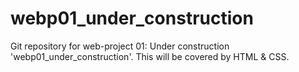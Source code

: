 # webp01_under_construction
Git repository for web-project 01: Under construction 'webp01_under_construction'. This will be covered by HTML &amp; CSS.
